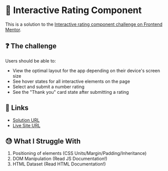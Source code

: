 # 💯 Interactive Rating Component

This is a solution to the [Interactive rating component challenge on Frontend Mentor](https://www.frontendmentor.io/challenges/interactive-rating-component-koxpeBUmI).

## ❓ The challenge

Users should be able to:

- View the optimal layout for the app depending on their device's screen size
- See hover states for all interactive elements on the page
- Select and submit a number rating
- See the "Thank you" card state after submitting a rating

## 🔗 Links

- [Solution URL](https://www.frontendmentor.io/solutions/interactive-rating-component-using-css-flexbox-S1n-EXESq)
- [Live Site URL](https://ks-interactive-rating-component.netlify.app/)

## 😓 What I Struggle With

1. Positioning of elements (CSS Units/Margin/Padding/Inheritance)
2. DOM Manipulation (Read JS Documentation!)
3. HTML Dataset (Read HTML Documentation!)
